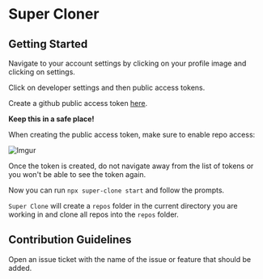 # Super Cloner

## Getting Started

Navigate to your account settings by clicking on your profile image and clicking on settings.

Click on developer settings and then public access tokens.

Create a github public access token [here](https://git.generalassemb.ly/settings/tokens).

**Keep this in a safe place!**

When creating the public access token, make sure to enable repo access:

![Imgur](https://i.imgur.com/YlYdV6A.png)

Once the token is created, do not navigate away from the list of tokens or you won't be able to see the token again.

Now you can run `npx super-clone start` and follow the prompts.

`Super Clone` will create a `repos` folder in the current directory you are working in and clone all repos into the `repos` folder.

## Contribution Guidelines

Open an issue ticket with the name of the issue or feature that should be added.
